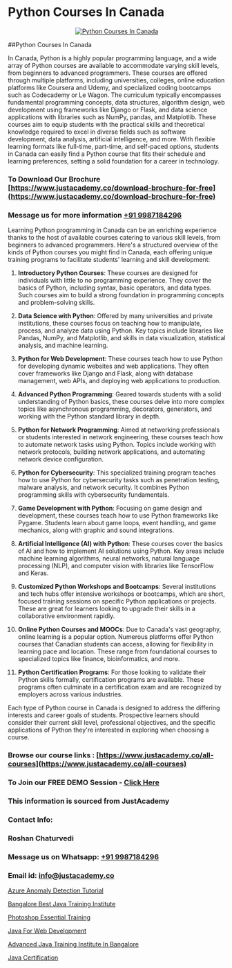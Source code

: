 # Python Courses In Canada

<p align="center">
  <a href="https://justacademy.co/course-detail/python-training">
    <img src="https://justacademy.co/storage2/course_image/1709713400_course_image.webp" alt="Python Courses In Canada">
  </a>
</p>
##Python Courses In Canada

In Canada, Python is a highly popular programming language, and a wide array of Python courses are available to accommodate varying skill levels, from beginners to advanced programmers. These courses are offered through multiple platforms, including universities, colleges, online education platforms like Coursera and Udemy, and specialized coding bootcamps such as Codecademy or Le Wagon. The curriculum typically encompasses fundamental programming concepts, data structures, algorithm design, web development using frameworks like Django or Flask, and data science applications with libraries such as NumPy, pandas, and Matplotlib. These courses aim to equip students with the practical skills and theoretical knowledge required to excel in diverse fields such as software development, data analysis, artificial intelligence, and more. With flexible learning formats like full-time, part-time, and self-paced options, students in Canada can easily find a Python course that fits their schedule and learning preferences, setting a solid foundation for a career in technology.
### To Download Our Brochure [https://www.justacademy.co/download-brochure-for-free](https://www.justacademy.co/download-brochure-for-free)
### Message us for more information [+91 9987184296](https://api.whatsapp.com/send?phone=919987184296)
Learning Python programming in Canada can be an enriching experience thanks to the host of available courses catering to various skill levels, from beginners to advanced programmers. Here's a structured overview of the kinds of Python courses you might find in Canada, each offering unique training programs to facilitate students' learning and skill development:

1) **Introductory Python Courses**: These courses are designed for individuals with little to no programming experience. They cover the basics of Python, including syntax, basic operators, and data types. Such courses aim to build a strong foundation in programming concepts and problem-solving skills.

2) **Data Science with Python**: Offered by many universities and private institutions, these courses focus on teaching how to manipulate, process, and analyze data using Python. Key topics include libraries like Pandas, NumPy, and Matplotlib, and skills in data visualization, statistical analysis, and machine learning.

3) **Python for Web Development**: These courses teach how to use Python for developing dynamic websites and web applications. They often cover frameworks like Django and Flask, along with database management, web APIs, and deploying web applications to production.

4) **Advanced Python Programming**: Geared towards students with a solid understanding of Python basics, these courses delve into more complex topics like asynchronous programming, decorators, generators, and working with the Python standard library in depth.

5) **Python for Network Programming**: Aimed at networking professionals or students interested in network engineering, these courses teach how to automate network tasks using Python. Topics include working with network protocols, building network applications, and automating network device configuration.

6) **Python for Cybersecurity**: This specialized training program teaches how to use Python for cybersecurity tasks such as penetration testing, malware analysis, and network security. It combines Python programming skills with cybersecurity fundamentals.

7) **Game Development with Python**: Focusing on game design and development, these courses teach how to use Python frameworks like Pygame. Students learn about game loops, event handling, and game mechanics, along with graphic and sound integrations.

8) **Artificial Intelligence (AI) with Python**: These courses cover the basics of AI and how to implement AI solutions using Python. Key areas include machine learning algorithms, neural networks, natural language processing (NLP), and computer vision with libraries like TensorFlow and Keras.

9) **Customized Python Workshops and Bootcamps**: Several institutions and tech hubs offer intensive workshops or bootcamps, which are short, focused training sessions on specific Python applications or projects. These are great for learners looking to upgrade their skills in a collaborative environment rapidly.

10) **Online Python Courses and MOOCs**: Due to Canada's vast geography, online learning is a popular option. Numerous platforms offer Python courses that Canadian students can access, allowing for flexibility in learning pace and location. These range from foundational courses to specialized topics like finance, bioinformatics, and more.

11) **Python Certification Programs**: For those looking to validate their Python skills formally, certification programs are available. These programs often culminate in a certification exam and are recognized by employers across various industries.

Each type of Python course in Canada is designed to address the differing interests and career goals of students. Prospective learners should consider their current skill level, professional objectives, and the specific applications of Python they're interested in exploring when choosing a course.

### Browse our course links : [https://www.justacademy.co/all-courses](https://www.justacademy.co/all-courses) 
### To Join our FREE DEMO Session - [Click Here](https://www.justacademy.co/register-for-course-demo)


### This information is sourced from JustAcademy
### Contact Info:
### Roshan Chaturvedi
### Message us on Whatsapp: [+91 9987184296](https://api.whatsapp.com/send?phone=919987184296)
### Email id: [info@justacademy.co](mailto:info@justacademy.co)
                
[Azure Anomaly Detection Tutorial](https://www.linkedin.com/pulse/azure-anomaly-detection-tutorial-justacademy-cupertino-fdzse?trackingId=BILi%2BVGuwZdK18e8w4JBFQ%3D%3D&lipi=urn%3Ali%3Apage%3Aorganization_admin_admin_feed_index%3B0f5088f0-e451-4206-ba9c-f99837906015)

[Bangalore Best Java Training Institute](https://www.linkedin.com/pulse/bangalore-best-java-training-institute-b2mze?trackingId=2aPuKJCWBNrzmIg%2BJUYQlA%3D%3D&lipi=urn%3Ali%3Apage%3Ad_flagship3_company_admin%3Buc3eZLF6QYysxJ31cjrhRA%3D%3D)

[Photoshop Essential Training](https://medium.com/@akanshapatil/photoshop-essential-training-e9fa450bc5d8)

[Java For Web Development](https://medium.com/@ranepooja/java-for-web-development-fac2ede2d10f)

[Advanced Java Training Institute In Bangalore](https://justacademyin.github.io/justacademy/advanced-java-training-institute-in-bangalore)

[Java Certification](https://justacademyin.github.io/justacademy/java-certification)

